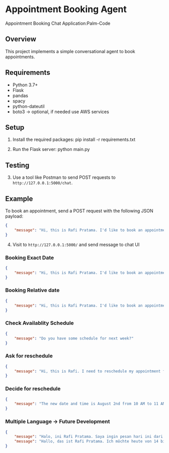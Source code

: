 # Appointment Booking Agent

Appointment Booking Chat Application:Palm-Code

## Overview
This project implements a simple conversational agent to book appointments.

## Requirements
- Python 3.7+
- Flask
- pandas
- spacy 
- python-dateutil
- boto3 -> optional, if needed use AWS services

## Setup
1. Install the required packages:
    pip install -r requirements.txt



2. Run the Flask server:
    python main.py

## Testing
3. Use a tool like Postman to send POST requests to `http://127.0.0.1:5000/chat`.

## Example
To book an appointment, send a POST request with the following JSON payload:
```json
{
    "message": "Hi, this is Rafi Pratama. I'd like to book an appointment on July 27 from 2 PM to 3 PM."
}
```
4. Visit to `http://127.0.0.1:5000/` and send message to chat UI
### Booking Exact Date
```json
{
    "message": "Hi, this is Rafi Pratama. I'd like to book an appointment on July 27 from 2 PM to 3 PM."
}
```
### Booking Relative date
```json
{
    "message": "Hi, this is Rafi Pratama. I'd like to book an appointment on Today from 2 PM to 3 PM."
}
```
### Check Availablity Schedule
```json
{
    "message": "Do you have some schedule for next week?"
}
```

### Ask for reschedule
```json
{
    "message": "Hi, this is Rafi. I need to reschedule my appointment from 27 July at 2 PM to 3 PM"
}
```

### Decide for reschedule
```json
{
    "message": "The new date and time is August 2nd from 10 AM to 11 AM."
}
```

### Multiple Language -> Future Development
```json
{
    "message": "Halo, ini Rafi Pratama. Saya ingin pesan hari ini dari jam 2 siang sampai jam 3 sore.",
    "message": "Hallo, das ist Rafi Pratama. Ich möchte heute von 14 bis 15 Uhr bestellen."
}
```